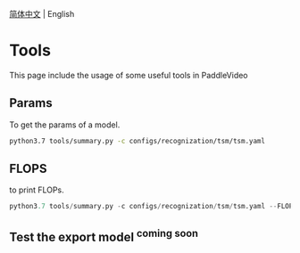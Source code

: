 [简体中文](../zh-CN.md) | English

# Tools

This page include the usage of some useful tools in PaddleVideo

## Params

To get the params of a model.

```bash
python3.7 tools/summary.py -c configs/recognization/tsm/tsm.yaml
```

## FLOPS
to print FLOPs.

```python
python3.7 tools/summary.py -c configs/recognization/tsm/tsm.yaml --FLOPs
```

## Test the export model <sup>coming soon</sup>
